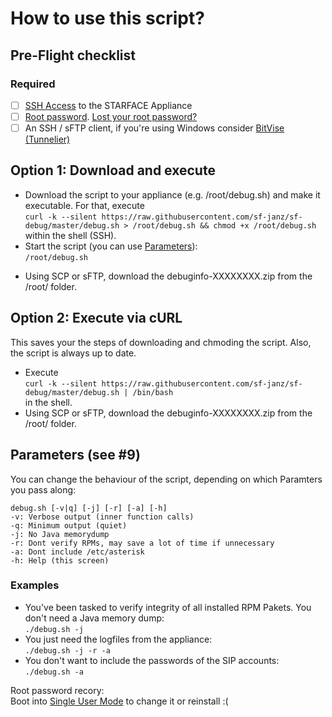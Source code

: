 # How to use this script?
## Pre-Flight checklist
### Required

- [ ] [SSH Access](http://wiki.starface.de/index.php/SSH) to the STARFACE Appliance
- [ ] [Root password](http://wiki.starface.de/index.php/Root_Passwort). [Lost your root password?](#fn1)
- [ ] An SSH / sFTP client, if you're using Windows consider [BitVise (Tunnelier)](https://www.bitvise.com/download-area)

## Option 1: Download and execute
- Download the script to your appliance (e.g. /root/debug.sh) and make it executable.
For that, execute<br>
`curl -k --silent https://raw.githubusercontent.com/sf-janz/sf-debug/master/debug.sh > /root/debug.sh && chmod +x /root/debug.sh`<br>within the shell (SSH).
- Start the script (you can use [Parameters](#Parameters)):<br>
`/root/debug.sh`
* Using SCP or sFTP, download the debuginfo-XXXXXXXX.zip from the /root/ folder.

## Option 2: Execute via cURL
This saves your the steps of downloading and chmoding the script. Also, the script is always up to date.

* Execute<br>`curl -k --silent https://raw.githubusercontent.com/sf-janz/sf-debug/master/debug.sh | /bin/bash`<br>in the shell.
* Using SCP or sFTP, download the debuginfo-XXXXXXXX.zip from the /root/ folder.

## <a name="Paramters"></a>Parameters (see #9)
You can change the behaviour of the script, depending on which Paramters you pass along:
```
debug.sh [-v|q] [-j] [-r] [-a] [-h]
-v: Verbose output (inner function calls)
-q: Minimum output (quiet)
-j: No Java memorydump
-r: Dont verify RPMs, may save a lot of time if unnecessary
-a: Dont include /etc/asterisk
-h: Help (this screen)
```

### Examples
* You've been tasked to verify integrity of all installed RPM Pakets. You don't need a Java memory dump:<br>
`./debug.sh -j`
* You just need the logfiles from the appliance:<br>
`./debug.sh -j -r -a`
* You don't want to include the passwords of the SIP accounts:<br>
`./debug.sh -a`

<a name="fn1"></a>Root password recory:<br>
Boot into [Single User Mode](http://wiki.starface.de/index.php/Single_user_mode) to change it or reinstall :(
